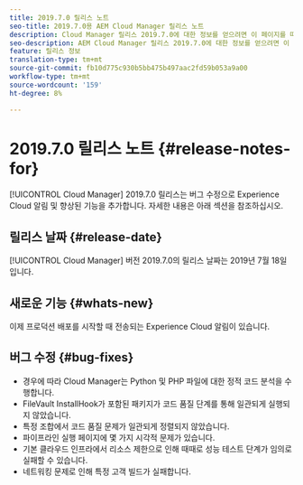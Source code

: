 ```yaml
---
title: 2019.7.0 릴리스 노트
seo-title: 2019.7.0용 AEM Cloud Manager 릴리스 노트
description: Cloud Manager 릴리스 2019.7.0에 대한 정보를 얻으려면 이 페이지를 따르십시오.
seo-description: AEM Cloud Manager 릴리스 2019.7.0에 대한 정보를 얻으려면 이 페이지를 따르십시오.
feature: 릴리스 정보
translation-type: tm+mt
source-git-commit: fb10d775c930b5bb475b497aac2fd59b053a9a00
workflow-type: tm+mt
source-wordcount: '159'
ht-degree: 8%

---
```


# 2019.7.0 릴리스 노트 {#release-notes-for}

[!UICONTROL Cloud Manager] 2019.7.0 릴리스는 버그 수정으로 Experience Cloud 알림 및 향상된 기능을 추가합니다. 자세한 내용은 아래 섹션을 참조하십시오.

## 릴리스 날짜 {#release-date}

[!UICONTROL Cloud Manager] 버전 2019.7.0의 릴리스 날짜는 2019년 7월 18일입니다.

## 새로운 기능 {#whats-new}

이제 프로덕션 배포를 시작할 때 전송되는 Experience Cloud 알림이 있습니다.

## 버그 수정 {#bug-fixes}

* 경우에 따라 Cloud Manager는 Python 및 PHP 파일에 대한 정적 코드 분석을 수행합니다.
* FileVault InstallHook가 포함된 패키지가 코드 품질 단계를 통해 일관되게 실행되지 않았습니다.
* 특정 조합에서 코드 품질 문제가 일관되게 정렬되지 않았습니다.
* 파이프라인 실행 페이지에 몇 가지 시각적 문제가 있습니다.
* 기본 클라우드 인프라에서 리소스 제한으로 인해 때때로 성능 테스트 단계가 임의로 실패할 수 있습니다.
* 네트워킹 문제로 인해 특정 고객 빌드가 실패합니다.
